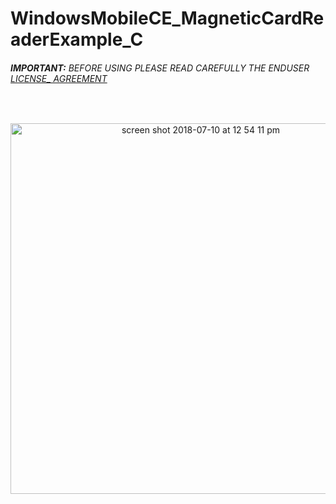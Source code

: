 # WindowsMobileCE_MagneticCardReaderExample_C
###### __IMPORTANT:__ BEFORE USING PLEASE READ CAREFULLY THE ENDUSER [LICENSE_ AGREEMENT](http://link-os.github.io/Zebra_SDK_EULA.pdf)
<br />


<p align="center">
 
<img width="593" alt="screen shot 2018-07-10 at 12 54 11 pm" src="https://user-images.githubusercontent.com/41017424/42528209-69693bca-8440-11e8-958d-046f40ac006f.png">

</p>

